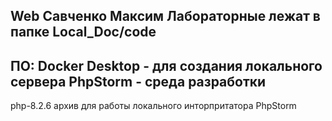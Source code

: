 Web
Савченко Максим
Лабораторные лежат в папке Local_Doc/code
--------------------
ПО: 
Docker Desktop - для создания локального сервера
PhpStorm - среда разработки
--------------------
php-8.2.6 архив для работы локального инторпритатора PhpStorm
